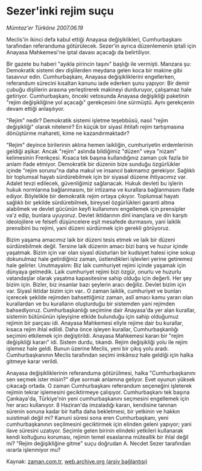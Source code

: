 # Sezer'inki rejim suçu

*Mümtaz'er Türköne 2007.06.19*

<tr><td class="metin" colspan="2" style="padding-top: 20px; padding-left: 5px; padding-right: 10px;">Meclis'in ikinci defa kabul ettiği Anayasa değişiklikleri, Cumhurbaşkanı tarafından referanduma götürülecek. Sezer'in ayrıca düzenlemenin iptali için Anayasa Mahkemesi'ne iptal davası açacağı da belirtiliyor.</td></tr><tr><td class="metin" colspan="2" style="padding-top: 20px; padding-left: 5px; padding-right: 10px;"><p>Bir gazete bu haberi "ayıkla pirincin taşını" başlığı ile vermişti. Manzara şu: Demokratik sistemi dev dişlilerden meydana gelen koca bir makine gibi tasavvur edin. Cumhurbaşkanı, Anayasa değişikliklerini engellerken, referandum sürecini kısaltan kanunu iade ederken şunu yapıyor: Bir demir çubuğu dişlilerin arasına yerleştirerek makineyi durduruyor, çalışamaz hale getiriyor. Cumhurbaşkanı, önceki vetosunda Anayasa değişikliği paketinin "rejim değişikliğine yol açacağı" gerekçesini öne sürmüştü. Aynı gerekçenin devam ettiği anlaşılıyor.
<p>"Rejim" nedir? Demokratik sistemi işletme teşebbüsü, nasıl "rejim değişikliği" olarak nitelenir? En küçük bir siyasî ihtilafı rejim tartışmasına dönüştürme mahareti, kime ne kazandırmaktadır?
<p>"Rejim" deyince birilerinin aklına hemen laikliğin, cumhuriyetin erdemlerinin geldiği aşikar. Ancak "rejim" aslında bildiğimiz "düzen" veya "nizam" kelimesinin Frenkçesi. Kısaca tek başına kullandığınız zaman çok fazla bir anlam ifade etmiyor. Demokratik bir düzenin bize sunduğu özgürlükler içinde "rejim sorunu"na daha makul ve insancıl bakmamız gerekiyor. Sağlıklı bir toplumsal hayatı sürdürebilmek için bir siyasal düzene ihtiyacımız var. Adalet tevzi edilecek, güvenliğimiz sağlanacak. Hukuk devleti bu işlerin hukuk normlarına bağlanmasını, bir intizama ve kurallara bağlanmasını ifade ediyor. Böylelikle bir demokratik rejim ortaya çıkıyor. Toplumsal hayatı sağlıklı bir şekilde sürdürebilmek, bireysel özgürlükleri garanti altına alabilmek ve devlet gücünün keyfi kullanımını engellemek için prensipler va'z edip, bunlara uyuyoruz. Devlet iktidarının dinî inançlara ve din karşıtı ideolojilere ve felsefi düşüncelere eşit mesafede durmasını, yani laiklik prensibini bu rejimi, yani düzeni sürdürmek için gerekli görüyoruz.
<p>Bizim yaşama amacımız laik bir düzeni tesis etmek ve laik bir düzeni sürdürebilmek değil. Tersine laik düzenin amacı bizi barış ve huzur içinde yaşatmak. Bizim için var olan siyasî düsturları bir kudsiyet halesi içine sokup dokunulmaz hale getirdiğiniz zaman, üstlendikleri işlevleri yerine getiremez hale gelirler. Unutmayalım: Biz laik cumhuriyet rejimi içinde yaşamak için dünyaya gelmedik. Laik cumhuriyet rejimi bizi özgür, onurlu ve huzurlu vatandaşlar olarak yaşatma kapasitesine sahip olduğu için değerli. Her şey bizim için. Bizler, biz insanlar bazı şeylerin aracı değiliz. Devlet bizim için var. Siyasî iktidar bizim için var.. O zaman laiklik, cumhuriyet ve bunları içerecek şekilde rejimden bahsettiğimiz zaman, aslî amacı kamu yararı olan kurallardan ve bu kuralların oluşturduğu bir sistemden yani rejimden bahsediyoruz. Cumhurbaşkanlığı seçimine dair Anayasa'da yer alan kurallar, sistemin bütününün işleyişine etkide bulunduğu için sahip olduğumuz rejimin bir parçası idi. Anayasa Mahkemesi eliyle rejime dair bu kurallar, kısaca rejim ihlal edildi. Daha önce işleyen kurallar, Cumhurbaşkanlığı seçimini etkilemek için değiştirildi. Anayasa Mahkemesi kararı bir "rejim değişikliği kararı" idi. Sistem durdu, tıkandı. Rejim değişikliği yolu ile rejim işlemez hale geldi. Bunun üzerine Meclis, yeni bir çıkış yolu aradı. Cumhurbaşkanının Meclis tarafından seçimi imkânsız hale geldiği için halka gitmeye karar verildi.
<p>Anayasa değişikliklerinin referanduma götürülmesi, halka "Cumhurbaşkanını sen seçmek ister misin?" diye sormak anlamına geliyor. Evet oyunun yüksek çıkacağı ortada. O zaman Cumhurbaşkanı referandum seçeneğini işleterek rejimin tekrar işlemesini geciktirmeye çalışıyor. Cumhurbaşkanı tek başına Çankaya'da, Türkiye'nin yeni cumhurbaşkanını seçmesini engellemek için her aracı kullanıyor. 8 Haziran'da imzaladığı kararı, kendisine tanınan sürenin sonuna kadar bir hafta daha bekletmesi, bir yetkinin ve hakkın suistimali değil mi? Kanuni süresi sona eren Cumhurbaşkanı, yeni cumhurbaşkanının seçilmesini geciktirmek için elinden geleni yapıyor; yani ilave süresini uzatıyor. Seçimle gelen birinin elindeki yetkileri kullanarak kendi koltuğunu koruması, rejimin temel esaslarına müteallik bir ihlal değil mi? "Rejim değişikliğine gitme" suçu doğrudan A. Necdet Sezer tarafından ısrarla işlenmiyor mu?<br/></p></p></p></p></p></td></tr>

Kaynak: [zaman.com.tr](http://zaman.com.tr/yazar.do?yazino=553182), [web.archive.org (arşiv bağlantısı)](http://web.archive.org/web/20080526200203/http://www.zaman.com.tr:80/yazar.do?yazino=553182)

